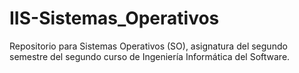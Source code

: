 # IIS-Sistemas_Operativos
Repositorio para Sistemas Operativos (SO), asignatura del segundo semestre del segundo curso de Ingeniería Informática del Software. 
